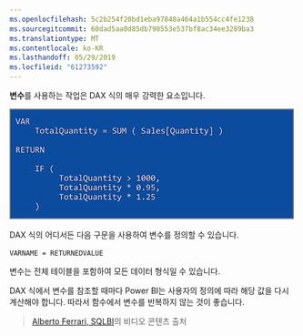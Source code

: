 ```yaml
---
ms.openlocfilehash: 5c2b254f20bd1eba97840a464a1b554cc4fe1238
ms.sourcegitcommit: 60dad5aa0d85db790553e537bf8ac34ee3289ba3
ms.translationtype: MT
ms.contentlocale: ko-KR
ms.lasthandoff: 05/29/2019
ms.locfileid: "61273592"
---
```

**변수**를 사용하는 작업은 DAX 식의 매우 강력한 요소입니다.

![](media/7-4-dax-expressions/dax-variables_1.png)

DAX 식의 어디서든 다음 구문을 사용하여 변수를 정의할 수 있습니다.

    VARNAME = RETURNEDVALUE

변수는 전체 테이블을 포함하여 모든 데이터 형식일 수 있습니다.

DAX 식에서 변수를 참조할 때마다 Power BI는 사용자의 정의에 따라 해당 값을 다시 계산해야 합니다. 따라서 함수에서 변수를 반복하지 않는 것이 좋습니다.

> [Alberto Ferrari, SQLBI](http://www.sqlbi.com/learning-dax)의 비디오 콘텐츠 출처
> 
> 

